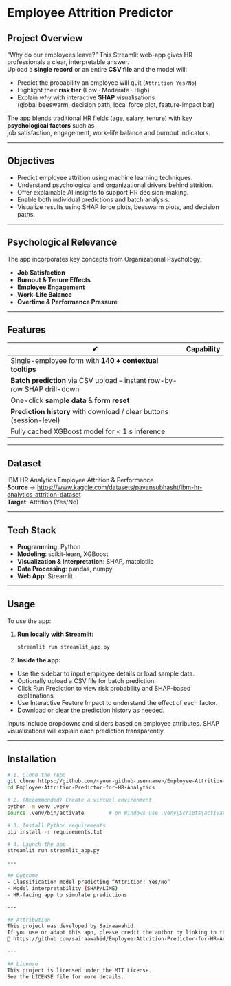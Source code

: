 # Employee Attrition Predictor  

## Project Overview
“Why do our employees leave?” This Streamlit web-app gives HR professionals a clear, interpretable answer.  
Upload a **single record** or an entire **CSV file** and the model will:

* Predict the probability an employee will quit (`Attrition Yes/No`)
* Highlight their **risk tier** (Low · Moderate · High)
* Explain *why* with interactive **SHAP** visualisations  
  (global beeswarm, decision path, local force plot, feature-impact bar)

The app blends traditional HR fields (age, salary, tenure) with key **psychological factors** such as  
job satisfaction, engagement, work–life balance and burnout indicators.

---

## Objectives
- Predict employee attrition using machine learning techniques.
- Understand psychological and organizational drivers behind attrition.
- Offer explainable AI insights to support HR decision-making.
- Enable both individual predictions and batch analysis.
- Visualize results using SHAP force plots, beeswarm plots, and decision paths.

---

## Psychological Relevance
The app incorporates key concepts from Organizational Psychology:
- **Job Satisfaction**
- **Burnout & Tenure Effects**
- **Employee Engagement**
- **Work–Life Balance**
- **Overtime & Performance Pressure**

---

## Features
| ✔︎ | Capability |
|----|------------|
| Single-employee form with **140 + contextual tooltips** |
| **Batch prediction** via CSV upload – instant row-by-row SHAP drill-down |
| One-click **sample data** & **form reset** |
| **Prediction history** with download / clear buttons (session-level) |
| Fully cached XGBoost model for < 1 s inference |

---

## Dataset
IBM HR Analytics Employee Attrition & Performance  
**Source** → <https://www.kaggle.com/datasets/pavansubhasht/ibm-hr-analytics-attrition-dataset>  
**Target**: Attrition (Yes/No)

---

## Tech Stack
- **Programming**: Python
- **Modeling**: scikit-learn, XGBoost
- **Visualization & Interpretation**: SHAP, matplotlib
- **Data Processing**: pandas, numpy
- **Web App**: Streamlit

---

## Usage
To use the app:

1. **Run locally with Streamlit:**
   ```bash
   streamlit run streamlit_app.py

2. **Inside the app:**
- Use the sidebar to input employee details or load sample data.
- Optionally upload a CSV file for batch prediction.
- Click Run Prediction to view risk probability and SHAP-based explanations.
- Use Interactive Feature Impact to understand the effect of each factor.
- Download or clear the prediction history as needed.

Inputs include dropdowns and sliders based on employee attributes. SHAP visualizations will explain each prediction transparently.

---

## Installation

```bash
# 1. Clone the repo
git clone https://github.com/<your-github-username>/Employee-Attrition-Predictor-for-HR-Analytics.git
cd Employee-Attrition-Predictor-for-HR-Analytics

# 2. (Recommended) Create a virtual environment
python -m venv .venv
source .venv/bin/activate        # on Windows use .venv\Scripts\activate

# 3. Install Python requirements
pip install -r requirements.txt

# 4. Launch the app
streamlit run streamlit_app.py

---

## Outcome
- Classification model predicting “Attrition: Yes/No”
- Model interpretability (SHAP/LIME)
- HR-facing app to simulate predictions

---

## Attribution
This project was developed by Sairaawahid.
If you use or adapt this app, please credit the author by linking to the original GitHub repository:
🔗 https://github.com/sairaawahid/Employee-Attrition-Predictor-for-HR-Analytics

---

## License
This project is licensed under the MIT License.
See the LICENSE file for more details.
